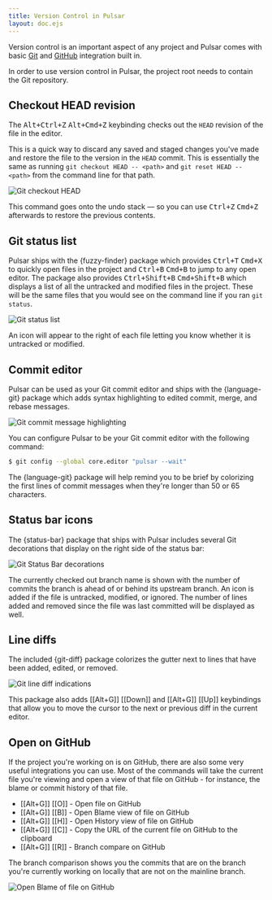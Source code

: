 ```yaml
---
title: Version Control in Pulsar
layout: doc.ejs
---
```


Version control is an important aspect of any project and Pulsar comes with
basic [Git](https://git-scm.com) and [GitHub](https://github.com) integration
built in.

In order to use version control in Pulsar, the project root needs to contain the
Git repository.

## Checkout HEAD revision

The <kbd class="platform-linux platform-win">Alt+Ctrl+Z</kbd> <kbd class="platform-mac">Alt+Cmd+Z</kbd> keybinding checks out the
`HEAD` revision of the file in the editor.

This is a quick way to discard any saved and staged changes you've made and
restore the file to the version in the `HEAD` commit. This is essentially the
same as running `git checkout HEAD -- <path>` and `git reset HEAD -- <path>`
from the command line for that path.

![Git checkout `HEAD`](/img/atom/git-checkout-head.gif "Git checkout `HEAD`")

This command goes onto the undo stack — so you can use <kbd class="platform-linux platform-win">Ctrl+Z</kbd> <kbd class="platform-mac">Cmd+Z</kbd> afterwards to restore the previous contents.

## Git status list

Pulsar ships with the {fuzzy-finder} package which provides <kbd class="platform-linux platform-win">Ctrl+T</kbd> <kbd class="platform-mac">Cmd+X</kbd> to quickly open files in the project and <kbd class="platform-linux platform-win">Ctrl+B</kbd> <kbd class="platform-mac">Cmd+B</kbd> to jump to any open editor. The package also provides <kbd class="platform-linux platform-win">Ctrl+Shift+B</kbd> <kbd class="platform-mac">Cmd+Shift+B</kbd> which displays a list of all the untracked and modified files in the project. These will be the same files that you would see on the command line if you ran `git status`.

![Git status list](/img/atom/git-status.gif "`git status` list")

An icon will appear to the right of each file letting you know whether it is
untracked or modified.

## Commit editor

Pulsar can be used as your Git commit editor and ships with the {language-git} package which adds syntax highlighting to edited commit, merge, and rebase messages.

![Git commit message highlighting](/img/atom/git-message.gif "Git commit message highlighting")

You can configure Pulsar to be your Git commit editor with the following command:

<!--TODO: Check this still works in Pulsar-->

```sh
$ git config --global core.editor "pulsar --wait"
```

The {language-git} package will help
remind you to be brief by colorizing the first lines of commit messages when
they're longer than 50 or 65 characters.

## Status bar icons

The {status-bar} package that ships with
Pulsar includes several Git decorations that display on the right side of the
status bar:

![Git Status Bar decorations](/img/atom/git-status-bar.png "Git Status Bar decorations")

The currently checked out branch name is shown with the number of commits the
branch is ahead of or behind its upstream branch. An icon is added if the file
is untracked, modified, or ignored. The number of lines added and removed since
the file was last committed will be displayed as well.

## Line diffs

The included {git-diff} package colorizes
the gutter next to lines that have been added, edited, or removed.

![Git line diff indications](/img/atom/git-lines.png "Git line diff indications")

This package also adds [[Alt+G]] [[Down]] and [[Alt+G]]
[[Up]] keybindings that allow you to move the cursor to the next or
previous diff in the current editor.

## Open on GitHub

If the project you're working on is on GitHub, there are also some very useful
integrations you can use. Most of the commands will take the current file you're
viewing and open a view of that file on GitHub - for instance, the blame or
commit history of that file.

- [[Alt+G]] [[O]] - Open file on GitHub
- [[Alt+G]] [[B]] - Open Blame view of file on GitHub
- [[Alt+G]] [[H]] - Open History view of file on GitHub
- [[Alt+G]] [[C]] - Copy the URL of the current file on GitHub to
  the clipboard
- [[Alt+G]] [[R]] - Branch compare on GitHub

The branch comparison shows you the commits that are on the branch you're
currently working on locally that are not on the mainline branch.

![Open Blame of file on GitHub](/img/atom/open-on-github.png "Open Blame of file on GitHub")
